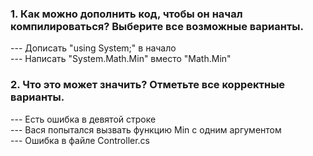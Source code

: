<h3>1. Как можно дополнить код, чтобы он начал компилироваться? Выберите все возможные варианты.</h3>
--- Дописать "using System;" в начало<br>
--- Написать "System.Math.Min" вместо "Math.Min"

<h3>2. Что это может значить? Отметьте все корректные варианты.</h3>
--- Есть ошибка в девятой строке<br>
--- Вася попытался вызвать функцию Min с одним аргументом<br>
--- Ошибка в файле Controller.cs
